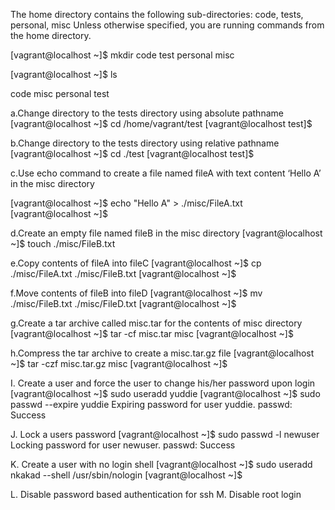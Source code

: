 The home directory contains the following sub-directories: code, tests, personal, misc Unless otherwise specified, you are running commands from the home directory.


[vagrant@localhost ~]$ mkdir code test personal misc

[vagrant@localhost ~]$ ls

code misc personal test

a.Change directory to the tests directory using absolute pathname
[vagrant@localhost ~]$ cd /home/vagrant/test
[vagrant@localhost test]$

b.Change directory to the tests directory using relative pathname
[vagrant@localhost ~]$ cd ./test
[vagrant@localhost test]$

c.Use echo command to create a file named fileA with text content ‘Hello A’ in the misc directory

[vagrant@localhost ~]$ echo "Hello A" > ./misc/FileA.txt
[vagrant@localhost ~]$

d.Create an empty file named fileB in the misc directory
[vagrant@localhost ~]$ touch ./misc/FileB.txt

e.Copy contents of fileA into fileC
[vagrant@localhost ~]$ cp ./misc/FileA.txt ./misc/FileB.txt
[vagrant@localhost ~]$

f.Move contents of fileB into fileD
[vagrant@localhost ~]$ mv ./misc/FileB.txt ./misc/FileD.txt
[vagrant@localhost ~]$

g.Create a tar archive called misc.tar for the contents of misc directory
[vagrant@localhost ~]$ tar -cf misc.tar misc
[vagrant@localhost ~]$

h.Compress the tar archive to create a misc.tar.gz file
[vagrant@localhost ~]$ tar -czf misc.tar.gz misc
[vagrant@localhost ~]$

I. Create a user and force the user to change his/her password upon login
[vagrant@localhost ~]$ sudo useradd yuddie
[vagrant@localhost ~]$ sudo passwd --expire yuddie
Expiring password for user yuddie.
passwd: Success

J. Lock a users password
[vagrant@localhost ~]$ sudo passwd -l newuser
Locking password for user newuser.
passwd: Success

K. Create a user with no login shell
[vagrant@localhost ~]$ sudo useradd nkakad --shell /usr/sbin/nologin
[vagrant@localhost ~]$

L. Disable password based authentication for ssh
M. Disable root login
